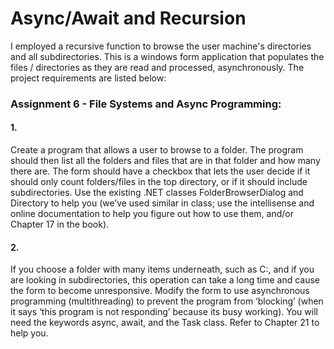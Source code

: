 # Async/Await and Recursion

I employed a recursive function to browse the user machine's directories and all subdirectories. This is a windows form application that populates the files / directories as they are read and processed, asynchronously. The project requirements are listed below:

### Assignment 6 - File Systems and Async Programming:

#### 1.

Create a program that allows a user to browse to a folder. The program should then list all the folders and files that are in that folder and how many there are. The form should have a checkbox that lets the user decide if it should only count folders/files in the top directory, or if it should include subdirectories. Use the existing .NET classes FolderBrowserDialog and Directory to help you (we’ve used similar in class; use the intellisense and online documentation to help you figure out how to use them, and/or Chapter 17 in the book).

#### 2.

If you choose a folder with many items underneath, such as C:\, and if you are looking in subdirectories, this operation can take a long time and cause the form to become unresponsive. Modify the form to use asynchronous programming (multithreading) to prevent the program from ‘blocking’ (when it says ‘this program is not responding’ because its busy working). You will need the keywords async, await, and the Task class. Refer to Chapter 21 to help you.